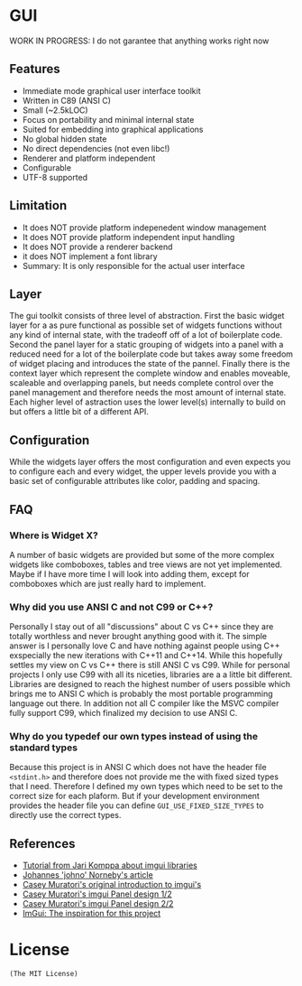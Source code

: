 # GUI

WORK IN PROGRESS: I do not garantee that anything works right now

## Features
- Immediate mode graphical user interface toolkit
- Written in C89 (ANSI C)
- Small (~2.5kLOC)
- Focus on portability and minimal internal state
- Suited for embedding into graphical applications
- No global hidden state
- No direct dependencies (not even libc!)
- Renderer and platform independent
- Configurable
- UTF-8 supported

## Limitation
- It does NOT provide platform indepenedent window management
- It does NOT provide platform independent input handling
- It does NOT provide a renderer backend
- it does NOT implement a font library
- Summary: It is only responsible for the actual user interface

## Layer
The gui toolkit consists of three level of abstraction. First the basic widget layer
for a as pure functional as possible set of widgets functions without
any kind of internal state, with the tradeoff off of a lot of boilerplate code.
Second the panel layer for a static grouping of widgets into a panel with a reduced need for
a lot of the boilerplate code but takes away some freedom of widget placing and
introduces the state of the pannel.
Finally there is the context layer which represent the complete window and
enables moveable, scaleable and overlapping panels, but needs complete control
over the panel management and therefore needs the most amount of internal state.
Each higher level of astraction uses the lower level(s) internally to build
on but offers a little bit of a different API.

## Configuration
While the widgets layer offers the most configuration and even expects you to
configure each and every widget, the upper levels provide you with a basic set of
configurable attributes like color, padding and spacing.

## FAQ
### Where is Widget X?
A number of basic widgets are provided but some of the more complex widgets like
comboboxes, tables and tree views are not yet implemented. Maybe if I have more
time I will look into adding them, except for comboboxes which are just
really hard to implement.

### Why did you use ANSI C and not C99 or C++?
Personally I stay out of all "discussions" about C vs C++ since they are totally
worthless and never brought anything good with it. The simple answer is I
personally love C and have nothing against people using C++ exspecially the new
iterations with C++11 and C++14.
While this hopefully settles my view on C vs C++ there is still ANSI C vs C99.
While for personal projects I only use C99 with all its niceties, libraries are a
a little bit different. Libraries are designed to reach the highest number of
users possible which brings me to ANSI C which is probably the most portable
programming language out there. In addition not all C compiler like the MSVC
compiler fully support C99, which finalized my decision to use ANSI C.

### Why do you typedef our own types instead of using the standard types
Because this project is in ANSI C which does not have the header file `<stdint.h>`
and therefore does not provide me the with fixed sized types that I need. Therefore
I defined my own types which need to be set to the correct size for each
plaform. But if your development environment provides the header file you can define
`GUI_USE_FIXED_SIZE_TYPES` to directly use the correct types.

## References
- [Tutorial from Jari Komppa about imgui libraries](http://www.johno.se/book/imgui.html)
- [Johannes 'johno' Norneby's article](http://iki.fi/sol/imgui/)
- [Casey Muratori's original introduction to imgui's](http:://mollyrocket.com/861?node=861)
- [Casey Muratori's imgui Panel design 1/2](http://mollyrocket.com/casey/stream_0019.html)
- [Casey Muratori's imgui Panel design 2/2](http://mollyrocket.com/casey/stream_0020.html)
- [ImGui: The inspiration for this project](https://github.com/ocornut/imgui)

# License
    (The MIT License)
